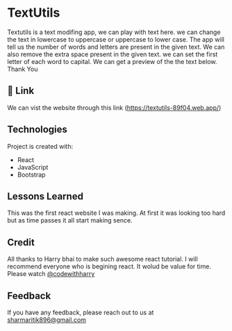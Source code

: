 
# TextUtils

Textutils is a text modifing app, we can play with text here.
we can change the text in lowercase to uppercase or uppercase to lower case.
The app will tell us the number of words and letters are present in the given text.
We can also remove the extra space present in the given text.
we can set the first letter of each word to capital.
We can get a preview of the the text below. 
Thank You


## 🔗 Link 
We can vist the website through this link (https://textutils-89f04.web.app/)


## Technologies
Project is created with:
* React
* JavaScript
* Bootstrap


## Lessons Learned

This was the first react website I was making.
 At first it was looking too hard but as time
  passes it all start making sence.

## Credit
All thanks to Harry bhai to make such awesome react tutorial.
I will recommend everyone who is begining react. It wolud be value for time.
Please watch 
[@codewithharry](https://www.youtube.com/playlist?list=PLu0W_9lII9agx66oZnT6IyhcMIbUMNMdt)


## Feedback

If you have any feedback, please reach out to us at sharmaritik896@gmail.com


